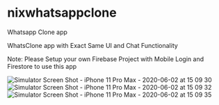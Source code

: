# nixwhatsappclone

Whatsapp Clone app

WhatsClone app with Exact Same UI and Chat Functionality

Note: Please Setup your own Firebase Project with Mobile Login and Firestore to use this app

![Simulator Screen Shot - iPhone 11 Pro Max - 2020-06-02 at 15 09 30](https://user-images.githubusercontent.com/40358714/83505415-62c79580-a4e3-11ea-91dd-819aac32319e.png)
![Simulator Screen Shot - iPhone 11 Pro Max - 2020-06-02 at 15 09 32](https://user-images.githubusercontent.com/40358714/83505420-63f8c280-a4e3-11ea-8115-911f3fee0dea.png)
![Simulator Screen Shot - iPhone 11 Pro Max - 2020-06-02 at 15 09 35](https://user-images.githubusercontent.com/40358714/83505422-6529ef80-a4e3-11ea-874d-a2f8001b94c0.png)
